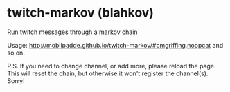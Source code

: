 # twitch-markov (blahkov)

Run twitch messages through a markov chain

Usage: http://mobilpadde.github.io/twitch-markov/#cmgriffing,noopcat and so on.

P.S. If you need to change channel, or add more, please reload the page. This will reset the chain, but otherwise it won't register the channel(s). Sorry!
